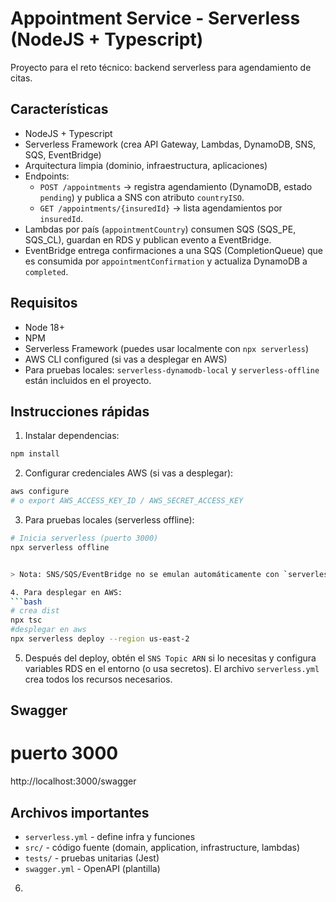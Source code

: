 # Appointment Service - Serverless (NodeJS + Typescript)

Proyecto para el reto técnico: backend serverless para agendamiento de citas.

## Características
- NodeJS + Typescript
- Serverless Framework (crea API Gateway, Lambdas, DynamoDB, SNS, SQS, EventBridge)
- Arquitectura limpia (dominio, infraestructura, aplicaciones)
- Endpoints:
  - `POST /appointments` -> registra agendamiento (DynamoDB, estado `pending`) y publica a SNS con atributo `countryISO`.
  - `GET /appointments/{insuredId}` -> lista agendamientos por `insuredId`.
- Lambdas por país (`appointmentCountry`) consumen SQS (SQS_PE, SQS_CL), guardan en RDS y publican evento a EventBridge.
- EventBridge entrega confirmaciones a una SQS (CompletionQueue) que es consumida por `appointmentConfirmation` y actualiza DynamoDB a `completed`.

## Requisitos
- Node 18+
- NPM
- Serverless Framework (puedes usar localmente con `npx serverless`)
- AWS CLI configured (si vas a desplegar en AWS)
- Para pruebas locales: `serverless-dynamodb-local` y `serverless-offline` están incluidos en el proyecto.

## Instrucciones rápidas

1. Instalar dependencias:
```bash
npm install
```

2. Configurar credenciales AWS (si vas a desplegar):
```bash
aws configure
# o export AWS_ACCESS_KEY_ID / AWS_SECRET_ACCESS_KEY
```

3. Para pruebas locales (serverless offline):
```bash
# Inicia serverless (puerto 3000)
npx serverless offline


> Nota: SNS/SQS/EventBridge no se emulan automáticamente con `serverless-offline`. Para pruebas completamente locales se recomienda usar **LocalStack** (no incluido). Para pruebas unitarias el proyecto provee mocks.

4. Para desplegar en AWS:
```bash
# crea dist
npx tsc 
#desplegar en aws
npx serverless deploy --region us-east-2 
```

5. Después del deploy, obtén el `SNS Topic ARN` si lo necesitas y configura variables RDS en el entorno (o usa secretos). El archivo `serverless.yml` crea todos los recursos necesarios.

## Swagger
# puerto 3000
http://localhost:3000/swagger

## Archivos importantes
- `serverless.yml` - define infra y funciones
- `src/` - código fuente (domain, application, infrastructure, lambdas)
- `tests/` - pruebas unitarias (Jest)
- `swagger.yml` - OpenAPI (plantilla)

6.

